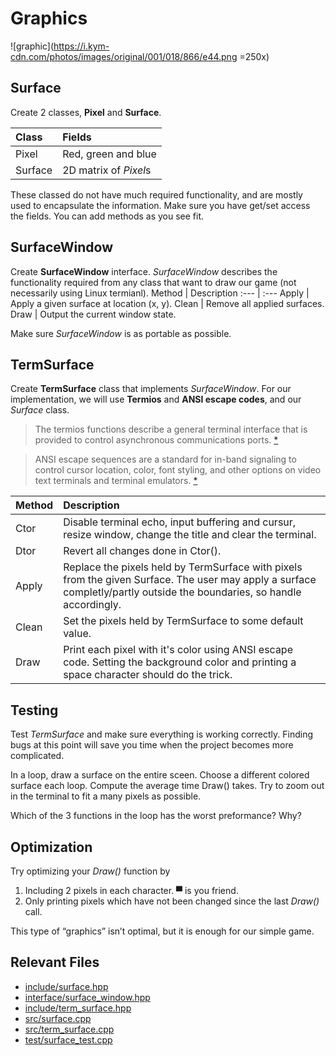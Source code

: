 # Graphics

![graphic](https://i.kym-cdn.com/photos/images/original/001/018/866/e44.png =250x)

## Surface

Create 2 classes, **Pixel** and **Surface**.

Class   |   Fields
:---    |   :---
Pixel   |   Red, green and blue
Surface |   2D matrix of *Pixel*s

These classed do not have much required functionality, and are mostly used to encapsulate the information. Make sure you have get/set access the fields.
You can add methods as you see fit.

## SurfaceWindow

Create **SurfaceWindow** interface.
*SurfaceWindow* describes the functionality required from any class that want to draw our game (not necessarily using Linux termianl).
Method  |   Description
:---    |   :---
Apply   |   Apply a given surface at location (x, y).
Clean   |   Remove all applied surfaces.
Draw    |   Output the current window state.

Make sure *SurfaceWindow* is as portable as possible.

## TermSurface

Create **TermSurface** class that implements *SurfaceWindow*.
For our implementation, we will use **Termios** and **ANSI escape codes**, and our *Surface* class.

> The termios functions describe a general terminal interface that is provided to control asynchronous communications ports. [*](https://en.wikipedia.org/wiki/ANSI_escape_code)

> ANSI escape sequences are a standard for in-band signaling to control cursor location, color, font styling, and other options on video text terminals and terminal emulators. [*](https://man7.org/linux/man-pages/man3/termios.3.html)

Method  |   Description
:---    |   :---
Ctor    |   Disable terminal echo, input buffering and cursur, resize window, change the title and clear the terminal.
Dtor    |   Revert all changes done in Ctor().
Apply   |   Replace the pixels held by TermSurface with pixels from the given Surface. The user may apply a surface completly/partly outside the boundaries, so handle accordingly.
Clean   |   Set the pixels held by TermSurface to some default value.
Draw    |   Print each pixel with it's color using ANSI escape code. Setting the background color and printing a space character should do the trick.

## Testing

Test *TermSurface* and make sure everything is working correctly. Finding bugs at this point will save you time when the project becomes more complicated.


In a loop, draw a surface on the entire sceen. Choose a different colored surface each loop. Compute the average time Draw() takes. Try to zoom out in the terminal to fit a many pixels as possible.

Which of the 3 functions in the loop has the worst preformance? Why?

## Optimization

Try optimizing your *Draw()* function by

1. Including 2 pixels in each character. ▀ is you friend.
2. Only printing pixels which have not been changed since the last *Draw()* call.

This type of “graphics” isn’t optimal, but it is enough for our simple game.

## Relevant Files

- [include/surface.hpp](../Pong/include/surface.hpp)
- [interface/surface_window.hpp](../Pong/interface/surface_window.hpp)
- [include/term_surface.hpp](../Pong/include/term_surface.hpp)
- [src/surface.cpp](../Pong/src/surface.cpp)
- [src/term_surface.cpp](../Pong/src/term_surface.cpp)
- [test/surface_test.cpp](../Pong/test/surface_test.cpp)